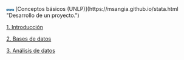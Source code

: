 <img src=stata-logo-blue.svg width="20" />
[Conceptos básicos (UNLP)](https://msangia.github.io/stata.html "Desarrollo de un proyecto.")        


[1. Introducción](https://msangia.github.io/R/intro.html "Conceptos basicos. Objetos.")

[2. Bases de datos](https://msangia.github.io/R/basedatos.html "Manipulacion de base de datos.")

[3. Análisis de datos](https://msangia.github.io/R/analisis.html "Analisis basico de datos.")
